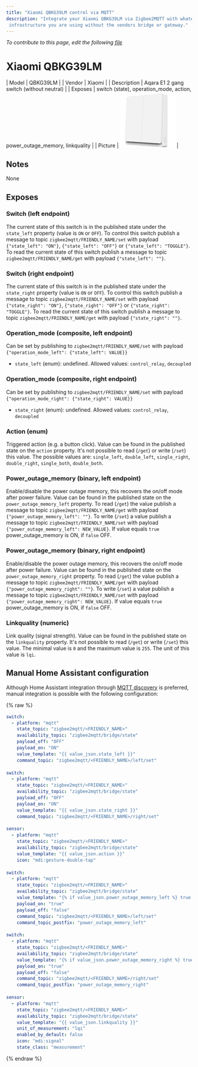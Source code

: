 ```yaml
---
title: "Xiaomi QBKG39LM control via MQTT"
description: "Integrate your Xiaomi QBKG39LM via Zigbee2MQTT with whatever smart home
 infrastructure you are using without the vendors bridge or gateway."
---
```


*To contribute to this page, edit the following
[file](https://github.com/Koenkk/zigbee2mqtt.io/blob/master/docs/devices/QBKG39LM.md)*

# Xiaomi QBKG39LM

| Model | QBKG39LM  |
| Vendor  | Xiaomi  |
| Description | Aqara E1 2 gang switch (without neutral) |
| Exposes | switch (state), operation_mode, action, power_outage_memory, linkquality |
| Picture | ![Xiaomi QBKG39LM](../images/devices/QBKG39LM.jpg) |

## Notes

None


## Exposes

### Switch (left endpoint)
The current state of this switch is in the published state under the `state_left` property (value is `ON` or `OFF`).
To control this switch publish a message to topic `zigbee2mqtt/FRIENDLY_NAME/set` with payload `{"state_left": "ON"}`, `{"state_left": "OFF"}` or `{"state_left": "TOGGLE"}`.
To read the current state of this switch publish a message to topic `zigbee2mqtt/FRIENDLY_NAME/get` with payload `{"state_left": ""}`.

### Switch (right endpoint)
The current state of this switch is in the published state under the `state_right` property (value is `ON` or `OFF`).
To control this switch publish a message to topic `zigbee2mqtt/FRIENDLY_NAME/set` with payload `{"state_right": "ON"}`, `{"state_right": "OFF"}` or `{"state_right": "TOGGLE"}`.
To read the current state of this switch publish a message to topic `zigbee2mqtt/FRIENDLY_NAME/get` with payload `{"state_right": ""}`.

### Operation_mode (composite, left endpoint)
Can be set by publishing to `zigbee2mqtt/FRIENDLY_NAME/set` with payload `{"operation_mode_left": {"state_left": VALUE}}`
- `state_left` (enum): undefined. Allowed values: `control_relay`, `decoupled`

### Operation_mode (composite, right endpoint)
Can be set by publishing to `zigbee2mqtt/FRIENDLY_NAME/set` with payload `{"operation_mode_right": {"state_right": VALUE}}`
- `state_right` (enum): undefined. Allowed values: `control_relay`, `decoupled`

### Action (enum)
Triggered action (e.g. a button click).
Value can be found in the published state on the `action` property.
It's not possible to read (`/get`) or write (`/set`) this value.
The possible values are: `single_left`, `double_left`, `single_right`, `double_right`, `single_both`, `double_both`.

### Power_outage_memory (binary, left endpoint)
Enable/disable the power outage memory, this recovers the on/off mode after power failure.
Value can be found in the published state on the `power_outage_memory_left` property.
To read (`/get`) the value publish a message to topic `zigbee2mqtt/FRIENDLY_NAME/get` with payload `{"power_outage_memory_left": ""}`.
To write (`/set`) a value publish a message to topic `zigbee2mqtt/FRIENDLY_NAME/set` with payload `{"power_outage_memory_left": NEW_VALUE}`.
If value equals `true` power_outage_memory is ON, if `false` OFF.

### Power_outage_memory (binary, right endpoint)
Enable/disable the power outage memory, this recovers the on/off mode after power failure.
Value can be found in the published state on the `power_outage_memory_right` property.
To read (`/get`) the value publish a message to topic `zigbee2mqtt/FRIENDLY_NAME/get` with payload `{"power_outage_memory_right": ""}`.
To write (`/set`) a value publish a message to topic `zigbee2mqtt/FRIENDLY_NAME/set` with payload `{"power_outage_memory_right": NEW_VALUE}`.
If value equals `true` power_outage_memory is ON, if `false` OFF.

### Linkquality (numeric)
Link quality (signal strength).
Value can be found in the published state on the `linkquality` property.
It's not possible to read (`/get`) or write (`/set`) this value.
The minimal value is `0` and the maximum value is `255`.
The unit of this value is `lqi`.

## Manual Home Assistant configuration
Although Home Assistant integration through [MQTT discovery](../integration/home_assistant) is preferred,
manual integration is possible with the following configuration:


{% raw %}
```yaml
switch:
  - platform: "mqtt"
    state_topic: "zigbee2mqtt/<FRIENDLY_NAME>"
    availability_topic: "zigbee2mqtt/bridge/state"
    payload_off: "OFF"
    payload_on: "ON"
    value_template: "{{ value_json.state_left }}"
    command_topic: "zigbee2mqtt/<FRIENDLY_NAME>/left/set"

switch:
  - platform: "mqtt"
    state_topic: "zigbee2mqtt/<FRIENDLY_NAME>"
    availability_topic: "zigbee2mqtt/bridge/state"
    payload_off: "OFF"
    payload_on: "ON"
    value_template: "{{ value_json.state_right }}"
    command_topic: "zigbee2mqtt/<FRIENDLY_NAME>/right/set"

sensor:
  - platform: "mqtt"
    state_topic: "zigbee2mqtt/<FRIENDLY_NAME>"
    availability_topic: "zigbee2mqtt/bridge/state"
    value_template: "{{ value_json.action }}"
    icon: "mdi:gesture-double-tap"

switch:
  - platform: "mqtt"
    state_topic: "zigbee2mqtt/<FRIENDLY_NAME>"
    availability_topic: "zigbee2mqtt/bridge/state"
    value_template: "{% if value_json.power_outage_memory_left %} true {% else %} false {% endif %}"
    payload_on: "true"
    payload_off: "false"
    command_topic: "zigbee2mqtt/<FRIENDLY_NAME>/left/set"
    command_topic_postfix: "power_outage_memory_left"

switch:
  - platform: "mqtt"
    state_topic: "zigbee2mqtt/<FRIENDLY_NAME>"
    availability_topic: "zigbee2mqtt/bridge/state"
    value_template: "{% if value_json.power_outage_memory_right %} true {% else %} false {% endif %}"
    payload_on: "true"
    payload_off: "false"
    command_topic: "zigbee2mqtt/<FRIENDLY_NAME>/right/set"
    command_topic_postfix: "power_outage_memory_right"

sensor:
  - platform: "mqtt"
    state_topic: "zigbee2mqtt/<FRIENDLY_NAME>"
    availability_topic: "zigbee2mqtt/bridge/state"
    value_template: "{{ value_json.linkquality }}"
    unit_of_measurement: "lqi"
    enabled_by_default: false
    icon: "mdi:signal"
    state_class: "measurement"
```
{% endraw %}


